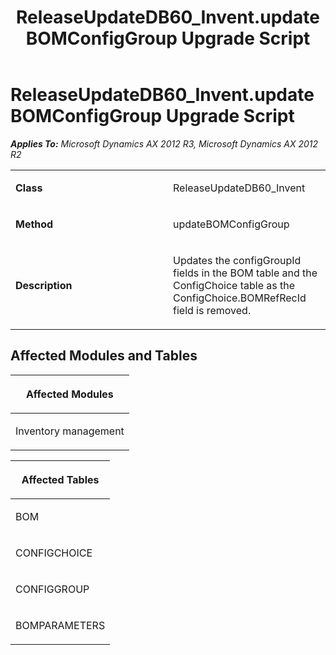 ﻿---
title: ReleaseUpdateDB60_Invent.updateBOMConfigGroup Upgrade Script
TOCTitle: ReleaseUpdateDB60_Invent.updateBOMConfigGroup Upgrade Script
ms:assetid: a30f380b-9b67-fcbf-2ffa-c65047fc35c3
ms:mtpsurl: https://msdn.microsoft.com/en-us/library/JJ736756(v=AX.60)
ms:contentKeyID: 49710188
ms.date: 05/18/2015
mtps_version: v=AX.60
---

# ReleaseUpdateDB60\_Invent.updateBOMConfigGroup Upgrade Script 


_**Applies To:** Microsoft Dynamics AX 2012 R3, Microsoft Dynamics AX 2012 R2_

<table>
<colgroup>
<col style="width: 50%" />
<col style="width: 50%" />
</colgroup>
<tbody>
<tr class="odd">
<td><p><strong>Class</strong></p></td>
<td><p>ReleaseUpdateDB60_Invent</p></td>
</tr>
<tr class="even">
<td><p><strong>Method</strong></p></td>
<td><p>updateBOMConfigGroup</p></td>
</tr>
<tr class="odd">
<td><p><strong>Description</strong></p></td>
<td><p>Updates the configGroupId fields in the BOM table and the ConfigChoice table as the ConfigChoice.BOMRefRecId field is removed.</p></td>
</tr>
</tbody>
</table>


## Affected Modules and Tables

<table>
<colgroup>
<col style="width: 100%" />
</colgroup>
<thead>
<tr class="header">
<th><p>Affected Modules</p></th>
</tr>
</thead>
<tbody>
<tr class="odd">
<td><p>Inventory management</p></td>
</tr>
</tbody>
</table>


<table>
<colgroup>
<col style="width: 100%" />
</colgroup>
<thead>
<tr class="header">
<th><p>Affected Tables</p></th>
</tr>
</thead>
<tbody>
<tr class="odd">
<td><p>BOM</p></td>
</tr>
<tr class="even">
<td><p>CONFIGCHOICE</p></td>
</tr>
<tr class="odd">
<td><p>CONFIGGROUP</p></td>
</tr>
<tr class="even">
<td><p>BOMPARAMETERS</p></td>
</tr>
</tbody>
</table>

  


